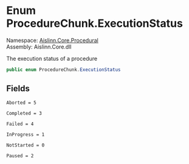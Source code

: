 # <a id="Aislinn_Core_Procedural_ProcedureChunk_ExecutionStatus"></a> Enum ProcedureChunk.ExecutionStatus

Namespace: [Aislinn.Core.Procedural](Aislinn.Core.Procedural.md)  
Assembly: Aislinn.Core.dll  

The execution status of a procedure

```csharp
public enum ProcedureChunk.ExecutionStatus
```

## Fields

`Aborted = 5` 

`Completed = 3` 

`Failed = 4` 

`InProgress = 1` 

`NotStarted = 0` 

`Paused = 2` 

